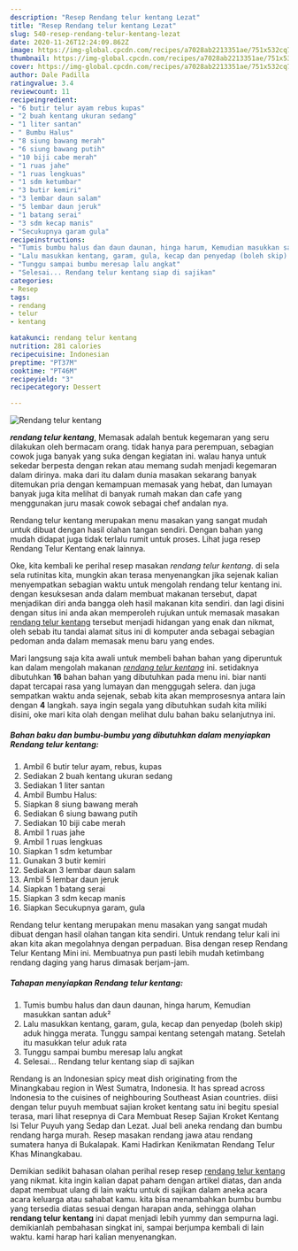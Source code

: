 ```yaml
---
description: "Resep Rendang telur kentang Lezat"
title: "Resep Rendang telur kentang Lezat"
slug: 540-resep-rendang-telur-kentang-lezat
date: 2020-11-26T12:24:09.862Z
image: https://img-global.cpcdn.com/recipes/a7028ab2213351ae/751x532cq70/rendang-telur-kentang-foto-resep-utama.jpg
thumbnail: https://img-global.cpcdn.com/recipes/a7028ab2213351ae/751x532cq70/rendang-telur-kentang-foto-resep-utama.jpg
cover: https://img-global.cpcdn.com/recipes/a7028ab2213351ae/751x532cq70/rendang-telur-kentang-foto-resep-utama.jpg
author: Dale Padilla
ratingvalue: 3.4
reviewcount: 11
recipeingredient:
- "6 butir telur ayam rebus kupas"
- "2 buah kentang ukuran sedang"
- "1 liter santan"
- " Bumbu Halus"
- "8 siung bawang merah"
- "6 siung bawang putih"
- "10 biji cabe merah"
- "1 ruas jahe"
- "1 ruas lengkuas"
- "1 sdm ketumbar"
- "3 butir kemiri"
- "3 lembar daun salam"
- "5 lembar daun jeruk"
- "1 batang serai"
- "3 sdm kecap manis"
- "Secukupnya garam gula"
recipeinstructions:
- "Tumis bumbu halus dan daun daunan, hinga harum, Kemudian masukkan santan aduk²"
- "Lalu masukkan kentang, garam, gula, kecap dan penyedap (boleh skip) aduk hingga merata. Tunggu sampai kentang setengah matang. Setelah itu masukkan telur aduk rata"
- "Tunggu sampai bumbu meresap lalu angkat"
- "Selesai... Rendang telur kentang siap di sajikan"
categories:
- Resep
tags:
- rendang
- telur
- kentang

katakunci: rendang telur kentang 
nutrition: 281 calories
recipecuisine: Indonesian
preptime: "PT37M"
cooktime: "PT46M"
recipeyield: "3"
recipecategory: Dessert

---
```



![Rendang telur kentang](https://img-global.cpcdn.com/recipes/a7028ab2213351ae/751x532cq70/rendang-telur-kentang-foto-resep-utama.jpg)

<b><i>rendang telur kentang</i></b>, Memasak adalah bentuk kegemaran yang seru dilakukan oleh bermacam orang. tidak hanya para perempuan, sebagian cowok juga banyak yang suka dengan kegiatan ini. walau hanya untuk sekedar berpesta dengan rekan atau memang sudah menjadi kegemaran dalam dirinya. maka dari itu dalam dunia masakan sekarang banyak ditemukan pria dengan kemampuan memasak yang hebat, dan lumayan banyak juga kita melihat di banyak rumah makan dan cafe yang menggunakan juru masak cowok sebagai chef andalan nya.

Rendang telur kentang merupakan menu masakan yang sangat mudah untuk dibuat dengan hasil olahan tangan sendiri. Dengan bahan yang mudah didapat juga tidak terlalu rumit untuk proses. Lihat juga resep Rendang Telur Kentang enak lainnya.

Oke, kita kembali ke perihal resep masakan <i>rendang telur kentang</i>. di sela sela rutinitas kita, mungkin akan terasa menyenangkan jika sejenak kalian menyempatkan sebagian waktu untuk mengolah rendang telur kentang ini. dengan kesuksesan anda dalam membuat makanan tersebut, dapat menjadikan diri anda bangga oleh hasil makanan kita sendiri. dan lagi disini dengan situs ini anda akan memperoleh rujukan untuk memasak masakan <u>rendang telur kentang</u> tersebut menjadi hidangan yang enak dan nikmat, oleh sebab itu tandai alamat situs ini di komputer anda sebagai sebagian pedoman anda dalam memasak menu baru yang endes.


Mari langsung saja kita awali untuk membeli bahan bahan yang diperuntuk kan dalam mengolah makanan <u><i>rendang telur kentang</i></u> ini. setidaknya dibutuhkan <b>16</b> bahan bahan yang dibutuhkan pada menu ini. biar nanti dapat tercapai rasa yang lumayan dan menggugah selera. dan juga sempatkan waktu anda sejenak, sebab kita akan memprosesnya antara lain dengan <b>4</b> langkah. saya ingin segala yang dibutuhkan sudah kita miliki disini, oke mari kita olah dengan melihat dulu bahan baku selanjutnya ini.

<!--inarticleads1-->

##### Bahan baku dan bumbu-bumbu yang dibutuhkan dalam menyiapkan Rendang telur kentang:

1. Ambil 6 butir telur ayam, rebus, kupas
1. Sediakan 2 buah kentang ukuran sedang
1. Sediakan 1 liter santan
1. Ambil  Bumbu Halus:
1. Siapkan 8 siung bawang merah
1. Sediakan 6 siung bawang putih
1. Sediakan 10 biji cabe merah
1. Ambil 1 ruas jahe
1. Ambil 1 ruas lengkuas
1. Siapkan 1 sdm ketumbar
1. Gunakan 3 butir kemiri
1. Sediakan 3 lembar daun salam
1. Ambil 5 lembar daun jeruk
1. Siapkan 1 batang serai
1. Siapkan 3 sdm kecap manis
1. Siapkan Secukupnya garam, gula


Rendang telur kentang merupakan menu masakan yang sangat mudah dibuat dengan hasil olahan tangan kita sendiri. Untuk rendang telur kali ini akan kita akan megolahnya dengan perpaduan. Bisa dengan resep Rendang Telur Kentang Mini ini. Membuatnya pun pasti lebih mudah ketimbang rendang daging yang harus dimasak berjam-jam. 

<!--inarticleads2-->

##### Tahapan menyiapkan Rendang telur kentang:

1. Tumis bumbu halus dan daun daunan, hinga harum, Kemudian masukkan santan aduk²
1. Lalu masukkan kentang, garam, gula, kecap dan penyedap (boleh skip) aduk hingga merata. Tunggu sampai kentang setengah matang. Setelah itu masukkan telur aduk rata
1. Tunggu sampai bumbu meresap lalu angkat
1. Selesai... Rendang telur kentang siap di sajikan


Rendang is an Indonesian spicy meat dish originating from the Minangkabau region in West Sumatra, Indonesia. It has spread across Indonesia to the cuisines of neighbouring Southeast Asian countries. diisi dengan telur puyuh membuat sajian kroket kentang satu ini begitu spesial terasa, mari lihat resepnya di Cara Membuat Resep Sajian Kroket Kentang Isi Telur Puyuh yang Sedap dan Lezat. Jual beli aneka rendang dan bumbu rendang harga murah. Resep masakan rendang jawa atau rendang sumatera hanya di Bukalapak. Kami Hadirkan Kenikmatan Rendang Telur Khas Minangkabau. 

Demikian sedikit bahasan olahan perihal resep resep <u>rendang telur kentang</u> yang nikmat. kita ingin kalian dapat paham dengan artikel diatas, dan anda dapat membuat ulang di lain waktu untuk di sajikan dalam aneka acara acara keluarga atau sahabat kamu. kita bisa menambahkan bumbu bumbu yang tersedia diatas sesuai dengan harapan anda, sehingga olahan <b>rendang telur kentang</b> ini dapat menjadi lebih yummy dan sempurna lagi. demikianlah pembahasan singkat ini, sampai berjumpa kembali di lain waktu. kami harap hari kalian menyenangkan.
